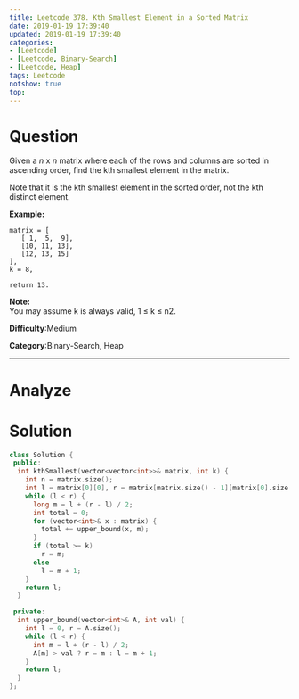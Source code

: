 ```yaml
---
title: Leetcode 378. Kth Smallest Element in a Sorted Matrix
date: 2019-01-19 17:39:40
updated: 2019-01-19 17:39:40
categories: 
- [Leetcode]
- [Leetcode, Binary-Search]
- [Leetcode, Heap]
tags: Leetcode
notshow: true
top:
---
```


# Question

Given a  _n_  x  _n_  matrix where each of the rows and columns are sorted in ascending order, find the kth smallest element in the matrix.

Note that it is the kth smallest element in the sorted order, not the kth distinct element.

**Example:**

```
matrix = [
   [ 1,  5,  9],
   [10, 11, 13],
   [12, 13, 15]
],
k = 8,

return 13.
```

**Note:**  
You may assume k is always valid, 1 ≤ k ≤ n2.

**Difficulty**:Medium

**Category**:Binary-Search, Heap

<!-- more -->

------------

# Analyze

# Solution

```cpp
class Solution {
 public:
  int kthSmallest(vector<vector<int>>& matrix, int k) {
    int n = matrix.size();
    int l = matrix[0][0], r = matrix[matrix.size() - 1][matrix[0].size() - 1] + 1;
    while (l < r) {
      long m = l + (r - l) / 2;
      int total = 0;
      for (vector<int>& x : matrix) {
        total += upper_bound(x, m);
      }
      if (total >= k)
        r = m;
      else
        l = m + 1;
    }
    return l;
  }

 private:
  int upper_bound(vector<int>& A, int val) {
    int l = 0, r = A.size();
    while (l < r) {
      int m = l + (r - l) / 2;
      A[m] > val ? r = m : l = m + 1;
    }
    return l;
  }
};
```